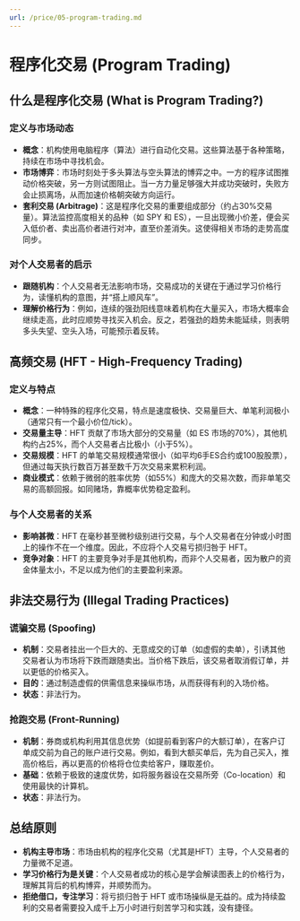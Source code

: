 ```yaml
---
url: /price/05-program-trading.md
---
```

# 程序化交易 (Program Trading)

## 什么是程序化交易 (What is Program Trading?)

### 定义与市场动态

* **概念**：机构使用电脑程序（算法）进行自动化交易。这些算法基于各种策略，持续在市场中寻找机会。
* **市场博弈**：市场时刻处于多头算法与空头算法的博弈之中。一方的程序试图推动价格突破，另一方则试图阻止。当一方力量足够强大并成功突破时，失败方会止损离场，从而加速价格朝突破方向运行。
* **套利交易 (Arbitrage)**：这是程序化交易的重要组成部分（约占30%交易量）。算法监控高度相关的品种（如 SPY 和 ES），一旦出现微小价差，便会买入低价者、卖出高价者进行对冲，直至价差消失。这使得相关市场的走势高度同步。

### 对个人交易者的启示

* **跟随机构**：个人交易者无法影响市场，交易成功的关键在于通过学习价格行为，读懂机构的意图，并“搭上顺风车”。
* **理解价格行为**：例如，连续的强劲阳线意味着机构在大量买入，市场大概率会继续走高，此时应顺势寻找买入机会。反之，若强劲的趋势未能延续，则表明多头失望、空头入场，可能预示着反转。

## 高频交易 (HFT - High-Frequency Trading)

### 定义与特点

* **概念**：一种特殊的程序化交易，特点是速度极快、交易量巨大、单笔利润极小（通常只有一个最小价位/tick）。
* **交易量主导**：HFT 贡献了市场大部分的交易量（如 ES 市场的70%），其他机构约占25%，而个人交易者占比极小（小于5%）。
* **交易规模**：HFT 的单笔交易规模通常很小（如平均6手ES合约或100股股票），但通过每天执行数百万甚至数千万次交易来累积利润。
* **商业模式**：依赖于微弱的胜率优势（如55%）和庞大的交易次数，而非单笔交易的高额回报。如同赌场，靠概率优势稳定盈利。

### 与个人交易者的关系

* **影响甚微**：HFT 在毫秒甚至微秒级别进行交易，与个人交易者在分钟或小时图上的操作不在一个维度。因此，不应将个人交易亏损归咎于 HFT。
* **竞争对象**：HFT 的主要竞争对手是其他机构，而非个人交易者，因为散户的资金体量太小，不足以成为他们的主要盈利来源。

## 非法交易行为 (Illegal Trading Practices)

### 谎骗交易 (Spoofing)

* **机制**：交易者挂出一个巨大的、无意成交的订单（如虚假的卖单），引诱其他交易者认为市场将下跌而跟随卖出。当价格下跌后，该交易者取消假订单，并以更低的价格买入。
* **目的**：通过制造虚假的供需信息来操纵市场，从而获得有利的入场价格。
* **状态**：非法行为。

### 抢跑交易 (Front-Running)

* **机制**：券商或机构利用其信息优势（如提前看到客户的大额订单），在客户订单成交前为自己的账户进行交易。例如，看到大额买单后，先为自己买入，推高价格后，再以更高的价格将仓位卖给客户，赚取差价。
* **基础**：依赖于极致的速度优势，如将服务器设在交易所旁（Co-location）和使用最快的计算机。
* **状态**：非法行为。

## 总结原则

* **机构主导市场**：市场由机构的程序化交易（尤其是HFT）主导，个人交易者的力量微不足道。
* **学习价格行为是关键**：个人交易者成功的核心是学会解读图表上的价格行为，理解其背后的机构博弈，并顺势而为。
* **拒绝借口，专注学习**：将亏损归咎于 HFT 或市场操纵是无益的。成为持续盈利的交易者需要投入成千上万小时进行刻苦学习和实践，没有捷径。
